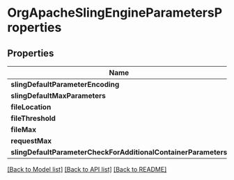 # OrgApacheSlingEngineParametersProperties

## Properties
Name | Type | Description | Notes
------------ | ------------- | ------------- | -------------
**slingDefaultParameterEncoding** | [**OpenAPI\Server\Model\ConfigNodePropertyString**](ConfigNodePropertyString.md) |  | [optional] 
**slingDefaultMaxParameters** | [**OpenAPI\Server\Model\ConfigNodePropertyInteger**](ConfigNodePropertyInteger.md) |  | [optional] 
**fileLocation** | [**OpenAPI\Server\Model\ConfigNodePropertyString**](ConfigNodePropertyString.md) |  | [optional] 
**fileThreshold** | [**OpenAPI\Server\Model\ConfigNodePropertyInteger**](ConfigNodePropertyInteger.md) |  | [optional] 
**fileMax** | [**OpenAPI\Server\Model\ConfigNodePropertyInteger**](ConfigNodePropertyInteger.md) |  | [optional] 
**requestMax** | [**OpenAPI\Server\Model\ConfigNodePropertyInteger**](ConfigNodePropertyInteger.md) |  | [optional] 
**slingDefaultParameterCheckForAdditionalContainerParameters** | [**OpenAPI\Server\Model\ConfigNodePropertyBoolean**](ConfigNodePropertyBoolean.md) |  | [optional] 

[[Back to Model list]](../README.md#documentation-for-models) [[Back to API list]](../README.md#documentation-for-api-endpoints) [[Back to README]](../README.md)


